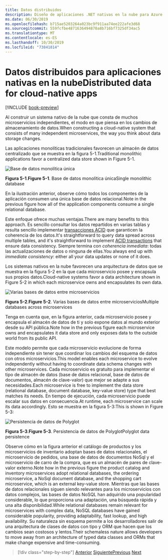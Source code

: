 ```yaml
---
title: Datos distribuidos
description: Diseño de aplicaciones .NET nativas en la nube para Azure | Datos distribuidos para aplicaciones nativas en la nube
ms.date: 06/30/2019
ms.openlocfilehash: b715ae5203264a023bc9f911aa74ee222afe3d68
ms.sourcegitcommit: 559fcfbe4871636494870a8b716bf7325df34ac5
ms.translationtype: MT
ms.contentlocale: es-ES
ms.lasthandoff: 10/30/2019
ms.locfileid: "73841814"
---
```

# <a name="distributed-data-for-cloud-native-apps"></a><span data-ttu-id="f5bcb-103">Datos distribuidos para aplicaciones nativas en la nube</span><span class="sxs-lookup"><span data-stu-id="f5bcb-103">Distributed data for cloud-native apps</span></span>

[!INCLUDE [book-preview](../../../includes/book-preview.md)]

<span data-ttu-id="f5bcb-104">Al construir un sistema nativo de la nube que consta de muchos microservicios independientes, el modo en que piensa en los cambios de almacenamiento de datos.</span><span class="sxs-lookup"><span data-stu-id="f5bcb-104">When constructing a cloud-native system that consists of many independent microservices, the way you think about data storage changes.</span></span>

<span data-ttu-id="f5bcb-105">Las aplicaciones monolíticas tradicionales favorecen un almacén de datos centralizado que se muestra en la figura 5-1.</span><span class="sxs-lookup"><span data-stu-id="f5bcb-105">Traditional monolithic applications favor a centralized data store shown in Figure 5-1.</span></span>

![Base de datos monolítica única](./media/single-monolithic-database.png)

<span data-ttu-id="f5bcb-107">**Figura 5-1**.</span><span class="sxs-lookup"><span data-stu-id="f5bcb-107">**Figure 5-1**.</span></span> <span data-ttu-id="f5bcb-108">Base de datos monolítica única</span><span class="sxs-lookup"><span data-stu-id="f5bcb-108">Single monolithic database</span></span>

<span data-ttu-id="f5bcb-109">En la ilustración anterior, observe cómo todos los componentes de la aplicación consumen una única base de datos relacional.</span><span class="sxs-lookup"><span data-stu-id="f5bcb-109">Note in the previous figure how all of the application components consume a single relational database.</span></span>

<span data-ttu-id="f5bcb-110">Este enfoque ofrece muchas ventajas.</span><span class="sxs-lookup"><span data-stu-id="f5bcb-110">There are many benefits to this approach.</span></span> <span data-ttu-id="f5bcb-111">Es sencillo consultar los datos repartidos en varias tablas y resulta sencillo implementar [transacciones ACID](https://docs.microsoft.com/windows/desktop/cossdk/acid-properties) que garanticen la coherencia de los datos.</span><span class="sxs-lookup"><span data-stu-id="f5bcb-111">It's straightforward to query data spread across  multiple tables, and it's straightforward to implement [ACID transactions](https://docs.microsoft.com/windows/desktop/cossdk/acid-properties) that ensure data consistency.</span></span> <span data-ttu-id="f5bcb-112">Siempre termina con *coherencia inmediata*: todas las actualizaciones de datos o ninguna de ellas.</span><span class="sxs-lookup"><span data-stu-id="f5bcb-112">You always end up with *immediate consistency*: either all your data updates or none of it does.</span></span>

<span data-ttu-id="f5bcb-113">Los sistemas nativos en la nube favorecen una arquitectura de datos que se muestra en la figura 5-2 en la que cada microservicio posee y encapsula sus propios datos.</span><span class="sxs-lookup"><span data-stu-id="f5bcb-113">Cloud-native systems favor a data architecture shown in Figure 5-2 in which each microservice owns and encapsulates its own data.</span></span>

![Varias bases de datos entre microservicios](./media/data-across-microservices.png)

<span data-ttu-id="f5bcb-115">**Figura 5-2**.</span><span class="sxs-lookup"><span data-stu-id="f5bcb-115">**Figure 5-2**.</span></span> <span data-ttu-id="f5bcb-116">Varias bases de datos entre microservicios</span><span class="sxs-lookup"><span data-stu-id="f5bcb-116">Multiple databases across microservices</span></span>

<span data-ttu-id="f5bcb-117">Tenga en cuenta que, en la figura anterior, cada microservicio posee y encapsula el almacén de datos de ti y solo expone datos al mundo exterior desde su API pública.</span><span class="sxs-lookup"><span data-stu-id="f5bcb-117">Note how in the previous figure each microservice owns and encapsulates it data store and only exposes data to the outside world from its public API.</span></span>

<span data-ttu-id="f5bcb-118">Este modelo permite que cada microservicio evolucione de forma independiente sin tener que coordinar los cambios del esquema de datos con otros microservicios.</span><span class="sxs-lookup"><span data-stu-id="f5bcb-118">This model enables each microservice to evolve independently without having to coordinate data schema changes with other microservices.</span></span> <span data-ttu-id="f5bcb-119">Cada microservicio es gratuito para implementar el tipo de almacén de datos (base de datos relacional, base de datos de documentos, almacén de clave-valor) que mejor se adapte a sus necesidades.</span><span class="sxs-lookup"><span data-stu-id="f5bcb-119">Each microservice is free to implement the data store (relational database, document database, key-value store) type that best matches its needs.</span></span> <span data-ttu-id="f5bcb-120">En tiempo de ejecución, cada microservicio puede escalar sus datos en consecuencia.</span><span class="sxs-lookup"><span data-stu-id="f5bcb-120">At runtime, each microservice can scale its data accordingly.</span></span> <span data-ttu-id="f5bcb-121">Esto se muestra en la figura 5-3:</span><span class="sxs-lookup"><span data-stu-id="f5bcb-121">This is shown in Figure 5-3:</span></span>

![Persistencia de datos de Polyglot](./media/polyglot-data-persistence.png)

<span data-ttu-id="f5bcb-123">**Figura 5-3**.</span><span class="sxs-lookup"><span data-stu-id="f5bcb-123">**Figure 5-3**.</span></span> <span data-ttu-id="f5bcb-124">Persistencia de datos de Polyglot</span><span class="sxs-lookup"><span data-stu-id="f5bcb-124">Polyglot data persistence</span></span>

<span data-ttu-id="f5bcb-125">Observe cómo en la figura anterior el catálogo de productos y los microservicios de inventario adoptan bases de datos relacionales, el microservicio de pedidos, una base de datos de documentos NoSql y el microservicio de carro de la compra, que es un almacén de pares de clave-valor externo.</span><span class="sxs-lookup"><span data-stu-id="f5bcb-125">Note how in the previous figure the product catalog and inventory microservices adopt relational databases, the ordering microservice, a NoSql document database, and the shopping cart microservice, which is an external key-value store.</span></span> <span data-ttu-id="f5bcb-126">Mientras que las bases de datos relacionales siguen siendo relevantes para los microservicios con datos complejos, las bases de datos NoSQL han adquirido una popularidad considerable, lo que proporciona una adaptación, una búsqueda rápida y una alta disponibilidad.</span><span class="sxs-lookup"><span data-stu-id="f5bcb-126">While relational databases remain relevant for microservices with complex data, NoSQL databases have gained considerable popularity, providing adaptability, fast lookup, and high availability.</span></span> <span data-ttu-id="f5bcb-127">Su naturaleza sin esquema permite a los desarrolladores salir de una arquitectura de clases de datos con tipo y ORM que hacen que los cambios sean costosos y lentos.</span><span class="sxs-lookup"><span data-stu-id="f5bcb-127">Their schemaless nature allows developers to move away from an architecture of typed data classes and ORMs that make change expensive and time-consuming.</span></span>

>[!div class="step-by-step"]
><span data-ttu-id="f5bcb-128">[Anterior](service-mesh-communication-infrastructure.md)
>[Siguiente](data-patterns.md)</span><span class="sxs-lookup"><span data-stu-id="f5bcb-128">[Previous](service-mesh-communication-infrastructure.md)
[Next](data-patterns.md)</span></span>
